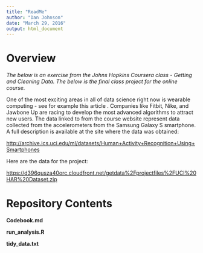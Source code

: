 ```yaml
---
title: "ReadMe"
author: "Dan Johnson"
date: "March 29, 2016"
output: html_document
---
```

# Overview
*The below is an exercise from the Johns Hopkins Coursera class - Getting and Cleaning Data.  The below is the final class project for the online course.*

One of the most exciting areas in all of data science right now is wearable computing - see for example this article . Companies like Fitbit, Nike, and Jawbone Up are racing to develop the most advanced algorithms to attract new users. The data linked to from the course website represent data collected from the accelerometers from the Samsung Galaxy S smartphone. A full description is available at the site where the data was obtained:

http://archive.ics.uci.edu/ml/datasets/Human+Activity+Recognition+Using+Smartphones 

Here are the data for the project:

https://d396qusza40orc.cloudfront.net/getdata%2Fprojectfiles%2FUCI%20HAR%20Dataset.zip 

# Repository Contents

**Codebook.md**

**run_analysis.R**

**tidy_data.txt**




